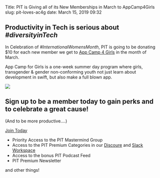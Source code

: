 Title: PIT is Giving all of its New Memberships in March to AppCamp4Girls
slug: pit-loves-ac4g
date: March 15, 2019 09:32


## Productivity in Tech is serious about _#diversityinTech_


In Celebration of _#InternationalWomensMonth_, PIT is going to be donating $10 for each new member we get to [App Camp 4 Girls](https://appcamp4girls.com) in the month of March.

App Camp for Girls is a one-week summer day program where girls, transgender & gender non-conforming youth not just learn about development in swift, but also make a full blown app. 

![](https://kjaymiller.s3-us-west-2.amazonaws.com/images/pit-ac4g.jpg)

## Sign up to be a member today to gain perks and to celebrate a great cause! 


(And to be more productive....)

[Join Today](https://productivityintech.com/memberships)

* Priority Access to the PIT Mastermind Group
* Access to the PIT Premium Categories in our [Discoure](discourse.productivityintech.com) and [Slack Workspace](https://join.slack.com/t/productivedevs/shared_invite/enQtNDcxNDE5NjAzMjM1LTQ1ZWVjNThhNDE4OTY5YmQ1NzQ0ZWM4NDg2MDIyODZhZjg2Yzk4YzMyNmQzMTI2MTRhYTBlMDI4YzkxZTQwYTk)
* Access to the bonus PIT Podcast Feed
* PIT Premium Newsletter

and other things!
